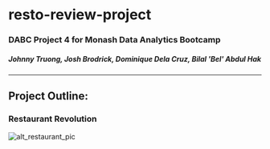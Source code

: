 # resto-review-project
### DABC Project 4 for Monash Data Analytics Bootcamp
##### Johnny Truong, Josh Brodrick, Dominique Dela Cruz, Bilal 'Bel' Abdul Hak
--- 

## Project Outline:

### Restaurant Revolution

![alt_restaurant_pic](https://cdn-icons-png.flaticon.com/512/4719/4719277.png)

